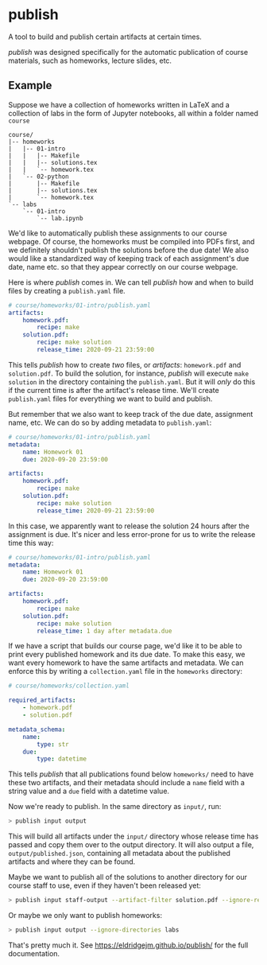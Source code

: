 publish
=======

A tool to build and publish certain artifacts at certain times.

*publish* was designed specifically for the automatic publication of course
materials, such as homeworks, lecture slides, etc.

Example
-------

Suppose we have a collection of homeworks written in LaTeX and a collection of
labs in the form of Jupyter notebooks, all within a folder named `course`

```text
course/
|-- homeworks
|   |-- 01-intro
|   |   |-- Makefile
|   |   |-- solutions.tex
|   |   `-- homework.tex
|   `-- 02-python
|       |-- Makefile
|       |-- solutions.tex
|       `-- homework.tex
`-- labs
    `-- 01-intro
        `-- lab.ipynb
```

We'd like to automatically publish these assignments to our course webpage. Of
course, the homeworks must be compiled into PDFs first, and we definitely
shouldn't publish the solutions before the due date! We also would like a
standardized way of keeping track of each assignment's due date, name etc. so
that they appear correctly on our course webpage.

Here is where *publish* comes in. We can tell *publish* how and when to build
files by creating a `publish.yaml` file.

```yaml
# course/homeworks/01-intro/publish.yaml
artifacts:
    homework.pdf:
        recipe: make
    solution.pdf:
        recipe: make solution
        release_time: 2020-09-21 23:59:00

```

This tells *publish* how to create *two* files, or *artifacts*: `homework.pdf`
and `solution.pdf`. To build the solution, for instance, *publish* will execute
`make solution` in the directory containing the `publish.yaml`. But it will
*only* do this if the current time is after the artifact's release time.
We'll create `publish.yaml` files for everything we want to build and publish.

But remember that we also want to keep track of the due date, assignment name,
etc. We can do so by adding metadata to `publish.yaml`:

```yaml
# course/homeworks/01-intro/publish.yaml
metadata:
    name: Homework 01
    due: 2020-09-20 23:59:00

artifacts:
    homework.pdf:
        recipe: make
    solution.pdf:
        recipe: make solution
        release_time: 2020-09-21 23:59:00
```

In this case, we apparently want to release the solution 24 hours after the
assignment is due. It's nicer and less error-prone for us to write the release
time this way:

```yaml
# course/homeworks/01-intro/publish.yaml
metadata:
    name: Homework 01
    due: 2020-09-20 23:59:00

artifacts:
    homework.pdf:
        recipe: make
    solution.pdf:
        recipe: make solution
        release_time: 1 day after metadata.due
```

If we have a script that builds our course page, we'd like it to be able to
print every published homework and its due date. To make this easy, we want
every homework to have the same artifacts and metadata. We can enforce this by
writing a `collection.yaml` file in the `homeworks` directory:

```yaml
# course/homeworks/collection.yaml

required_artifacts:
    - homework.pdf
    - solution.pdf

metadata_schema:
    name:
        type: str
    due:
        type: datetime
```

This tells *publish* that all publications found below `homeworks/` need to have
these two artifacts, and their metadata should include a `name` field with a
string value and a `due` field with a datetime value.

Now we're ready to publish. In the same directory as `input/`, run:

```bash
> publish input output
```

This will build all artifacts under the `input/` directory whose release time
has passed and copy them over to the output directory. It will also output a
file, `output/published.json`, containing all metadata about the published
artifacts and where they can be found.

Maybe we want to publish all of the solutions to another directory for our
course staff to use, even if they haven't been released yet:

```bash
> publish input staff-output --artifact-filter solution.pdf --ignore-release-time
```

Or maybe we only want to publish homeworks:

```bash
> publish input output --ignore-directories labs
```

That's pretty much it. See https://eldridgejm.github.io/publish/ for the full
documentation. 
